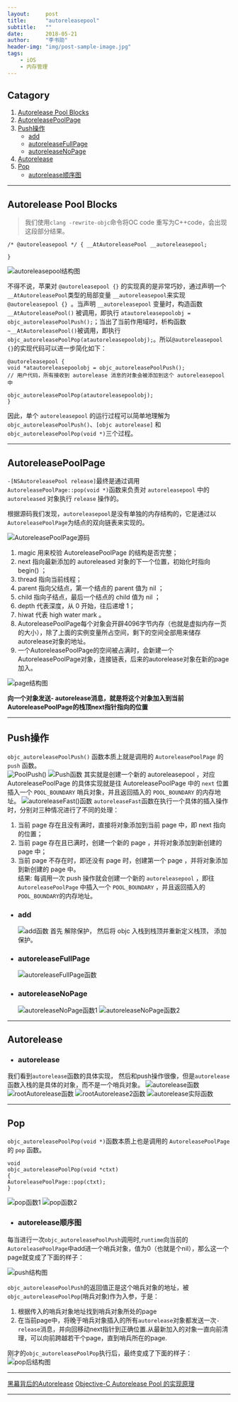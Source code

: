 ```yaml
---
layout:     post
title:      "autoreleasepool"
subtitle:   ""
date:       2018-05-21
author:     "李书勋"
header-img: "img/post-sample-image.jpg"
tags:
    - iOS
    - 内存管理
---
```


## Catagory
   1. [Autorelease Pool Blocks](#autorelease-pool-blocks)
   2. [AutoreleasePoolPage](#autoreleasepoolpage)
   3. [Push操作](#push操作)
        * [add](#add)
        * [autoreleaseFullPage](#autoreleasefullpage)
        * [autoreleaseNoPage](#autoreleasenopage)
   4. [Autorelease](#autorelease)
   5. [Pop](#pop)
        * [autorelease顺序图](#autorelease顺序图)
       
---

##  Autorelease Pool Blocks

> 我们使用`clang -rewrite-objc`命令将OC code 重写为C++code，会出现这段部分结果。

```objc
/* @autoreleasepool */ { __AtAutoreleasePool __autoreleasepool; 

}
```
 ![autoreleasepool结构图](http://chuantu.biz/t6/316/1526973583x-1566638189.png)
 
 不得不说，苹果对 `@autoreleasepool {}` 的实现真的是非常巧妙，通过声明一个 `__AtAutoreleasePool`类型的局部变量 `__autoreleasepool`来实现 `@autoreleasepool {} `。当声明 `__autoreleasepool` 变量时，构造函数 `__AtAutoreleasePool()` 被调用，即执行 `atautoreleasepoolobj = objc_autoreleasePoolPush();`；当出了当前作用域时，析构函数 `~__AtAutoreleasePool()`被调用，即执行 `objc_autoreleasePoolPop(atautoreleasepoolobj);`。所以`@autoreleasepool {}`的实现代码可以进一步简化如下：
 ```objc
 @autoreleasepool {
 void *atautoreleasepoolobj = objc_autoreleasePoolPush();
 // 用户代码，所有接收到 autorelease 消息的对象会被添加到这个 autoreleasepool 中
 
 objc_autoreleasePoolPop(atautoreleasepoolobj);
 }
 ```
 因此，单个 `autoreleasepool` 的运行过程可以简单地理解为`objc_autoreleasePoolPush()`、`[objc autorelease]` 和 `objc_autoreleasePoolPop(void *)`三个过程。
 
 ---
 
## AutoreleasePoolPage
 
 `-[NSAutoreleasePool release]`最终是通过调用`AutoreleasePoolPage::pop(void *)`函数来负责对 `autoreleasepool` 中的 `autoreleased` 对象执行 `release` 操作的。
 
 根据源码我们发现，`autoreleasepool`是没有单独的内存结构的，它是通过以 `AutoreleasePoolPage`为结点的双向链表来实现的。
 
 ![AutoreleasePoolPage源码](http://chuantu.biz/t6/316/1526976021x-1566638189.png)
 
1. magic 用来校验 AutoreleasePoolPage 的结构是否完整；
2. next 指向最新添加的 autoreleased 对象的下一个位置，初始化时指向 begin() ；
3. thread 指向当前线程；
4. parent 指向父结点，第一个结点的 parent 值为 nil ；
5. child 指向子结点，最后一个结点的 child 值为 nil ；
6. depth 代表深度，从 0 开始，往后递增 1；
7. hiwat 代表 high water mark 。
8. AutoreleasePoolPage每个对象会开辟4096字节内存（也就是虚拟内存一页的大小），除了上面的实例变量所占空间，剩下的空间全部用来储存autorelease对象的地址。
9. 一个AutoreleasePoolPage的空间被占满时，会新建一个AutoreleasePoolPage对象，连接链表，后来的autorelease对象在新的page加入。
 
 ![page结构图](http://chuantu.biz/t6/317/1527058386x-1566638189.png)
 
 **向一个对象发送- autorelease消息，就是将这个对象加入到当前AutoreleasePoolPage的栈顶next指针指向的位置**
 
 ---
 
## Push操作
  `objc_autoreleasePoolPush()` 函数本质上就是调用的 `AutoreleasePoolPage` 的 `push` 函数。    
 ![PoolPush()](http://chuantu.biz/t6/316/1526975346x-1566638189.png)
 ![Push函数](http://chuantu.biz/t6/316/1526975321x-1566638189.png)
其实就是创建一个新的 autoreleasepool ，对应 AutoreleasePoolPage 的具体实现就是往 AutoreleasePoolPage 中的 `next` 位置插入一个 `POOL_BOUNDARY` 哨兵对象，并且返回插入的 `POOL_BOUNDARY` 的内存地址。
 ![autoreleaseFast()函数](http://chuantu.biz/t6/316/1526976930x-1566638189.png)
 `autoreleaseFast`函数在执行一个具体的插入操作时，分别对三种情况进行了不同的处理：
 
 1. 当前 page 存在且没有满时，直接将对象添加到当前 page 中，即 next 指向的位置；
 2. 当前 page 存在且已满时，创建一个新的 page ，并将对象添加到新创建的 page 中；
 3. 当前 page 不存在时，即还没有 page 时，创建第一个 page ，并将对象添加到新创建的 page 中。     
 结果: 每调用一次 push 操作就会创建一个新的 `autoreleasepool` ，即往`AutoreleasePoolPage` 中插入一个 `POOL_BOUNDARY` ，并且返回插入的`POOL_BOUNDARY`的内存地址。
 
 - ### add
    ![add函数](http://chuantu.biz/t6/317/1526978285x-1566638189.png)
    首先 解除保护， 然后将 objc 入栈到栈顶并重新定义栈顶， 添加保护。
 - ### autoreleaseFullPage
    ![autoreleaseFullPage函数](http://chuantu.biz/t6/317/1526978267x-1566638189.png)
 - ### autoreleaseNoPage
    ![autoreleaseNoPage函数1](http://chuantu.biz/t6/317/1526978316x-1566638189.png)
    ![autoreleaseNoPage函数2](http://chuantu.biz/t6/317/1526978329x-1566638189.png)
    
 ---

## Autorelease

- ### autorelease
我们看到`autorelease`函数的具体实现， 然后和push操作很像，但是`autorelease`函数入栈的是具体的对象，而不是一个哨兵对象。
![autorelease函数](http://chuantu.biz/t6/317/1526980565x-1566638189.png)
![rootAutorelease函数](http://chuantu.biz/t6/317/1526980552x-1566638189.png)
![rootAutorelease2函数](http://chuantu.biz/t6/317/1526980538x-1566638189.png)
![autorelease实际函数](http://chuantu.biz/t6/317/1526980525x-1566638189.png)

---

## Pop

`objc_autoreleasePoolPop(void *)`函数本质上也是调用的 `AutoreleasePoolPage` 的 `pop` 函数。

```objc
void
objc_autoreleasePoolPop(void *ctxt)
{
AutoreleasePoolPage::pop(ctxt);
}
```

![pop函数1](http://chuantu.biz/t6/317/1527055533x-1566638189.png)
![pop函数2](http://chuantu.biz/t6/317/1527055547x-1566638189.png)

- ### autorelease顺序图

每当进行一次`objc_autoreleasePoolPush`调用时,`runtime`向当前的`AutoreleasePoolPage`中add进一个哨兵对象，值为0（也就是个nil），那么这一个page就变成了下面的样子：

![push结构图](http://chuantu.biz/t6/317/1527058882x-1566638189.png)

`objc_autoreleasePoolPush`的返回值正是这个哨兵对象的地址，被`objc_autoreleasePoolPop`(哨兵对象)作为入参，于是：

1. 根据传入的哨兵对象地址找到哨兵对象所处的page
2. 在当前page中，将晚于哨兵对象插入的所有`autorelease`对象都发送一次`-release`消息，并向回移动next指针到正确位置.从最新加入的对象一直向前清理，可以向前跨越若干个page，直到哨兵所在的page.

刚才的`objc_autoreleasePoolPop`执行后，最终变成了下面的样子：
![pop后结构图](http://chuantu.biz/t6/317/1527058812x-1566638189.png)

---

[黑幕背后的Autorelease](http://blog.sunnyxx.com/2014/10/15/behind-autorelease/)   [Objective-C Autorelease Pool 的实现原理](http://blog.leichunfeng.com/blog/2015/05/31/objective-c-autorelease-pool-implementation-principle/#jtss-tsina)
 
---


